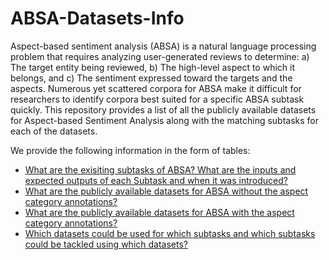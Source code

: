 # ABSA-Datasets-Info
Aspect-based sentiment analysis (ABSA) is a natural language processing problem that requires analyzing user-generated reviews to determine: a) The target entity being reviewed, b) The high-level aspect to which it belongs, and c) The sentiment expressed toward the targets and the aspects. 
Numerous yet scattered corpora for ABSA make it difficult for researchers to identify corpora best suited for a specific ABSA subtask quickly. This repository provides a list of all the publicly available datasets for Aspect-based Sentiment Analysis along with the matching subtasks for each of the datasets. 

We provide the following information in the form of tables:
- [What are the exisiting subtasks of ABSA? What are the inputs and expected outputs of each Subtask and when it was introduced?](Subtasks-Info.md)
- [What are the publicly available datasets for ABSA without the aspect category annotations?](Datasets-without-Aspect-Categories.md)
- [What are the publicly available datasets for ABSA with the aspect category annotations?](Datasets-with-Aspect-Categories.md)
- [Which datasets could be used for which subtasks and which subtasks could be tackled using which datasets?](Datasets-Subtasks.md)

<!-- [Subtasks of ABSA](Subtasks-Info.md)
[ABSA Datasets with no Aspect Category Annotations ](Datasets-without-Aspect-Categories.md)
[ABSA Datasets with Aspect Category Annotations ](Datasets-with-Aspect-Categories.md)
[Which Datasets for which Subtasks?](Datasets-Subtasks.md) -->

